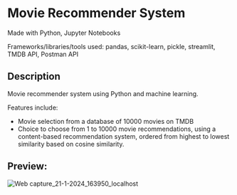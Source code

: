# Movie Recommender System
Made with Python, Jupyter Notebooks

Frameworks/libraries/tools used: pandas, scikit-learn, pickle, streamlit, TMDB API, Postman API

## Description
Movie recommender system using Python and machine learning.

Features include:

- Movie selection from a database of 10000 movies on TMDB
- Choice to choose from 1 to 10000 movie recommendations, using a content-based recommendation system, ordered from highest to lowest similarity based on cosine similarity.

## Preview:
![Web capture_21-1-2024_163950_localhost](https://github.com/kbrqin/Movie_Recommender/assets/70354257/0410325b-25dc-4c40-a286-13f002eca97a)

